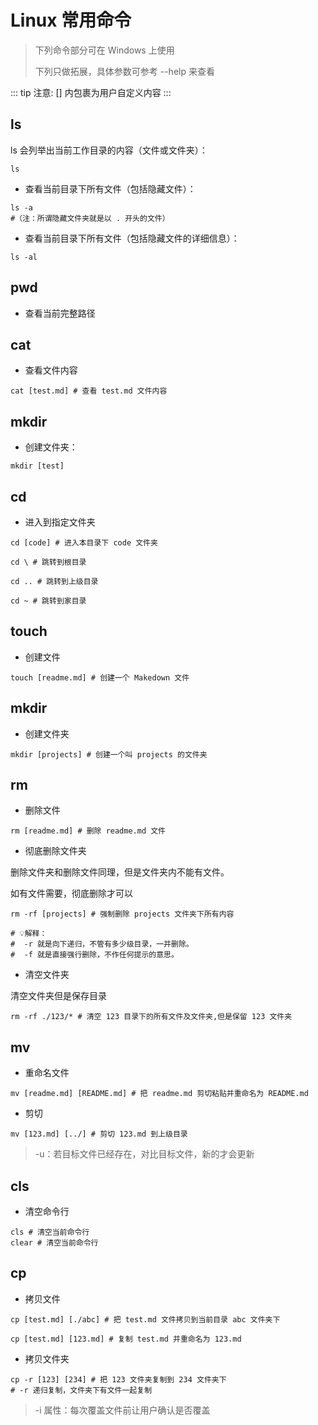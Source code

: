 # Linux 常用命令

> 下列命令部分可在 Windows 上使用
>
> 下列只做拓展，具体参数可参考 --help 来查看

::: tip 注意:
[] 内包裹为用户自定义内容
:::

## ls

ls 会列举出当前工作目录的内容（文件或文件夹）：

```shell
ls
```

- 查看当前目录下所有文件（包括隐藏文件）：

```shell
ls -a
#（注：所谓隐藏文件夹就是以 . 开头的文件）
```

- 查看当前目录下所有文件（包括隐藏文件的详细信息）：

```shell
ls -al
```

## pwd

- 查看当前完整路径

## cat

- 查看文件内容

```shell
cat [test.md] # 查看 test.md 文件内容
```

## mkdir

- 创建文件夹：

```shell
mkdir [test]
```

## cd

- 进入到指定文件夹

```shell
cd [code] # 进入本目录下 code 文件夹

cd \ # 跳转到根目录

cd .. # 跳转到上级目录

cd ~ # 跳转到家目录
```

## touch

- 创建文件

```shell
touch [readme.md] # 创建一个 Makedown 文件
```

## mkdir

- 创建文件夹

```shell
mkdir [projects] # 创建一个叫 projects 的文件夹
```

## rm

- 删除文件

```shell
rm [readme.md] # 删除 readme.md 文件
```

- 彻底删除文件夹

删除文件夹和删除文件同理，但是文件夹内不能有文件。

如有文件需要，彻底删除才可以

```shell
rm -rf [projects] # 强制删除 projects 文件夹下所有内容

# 💡解释：
#  -r 就是向下递归，不管有多少级目录，一并删除。
#  -f 就是直接强行删除，不作任何提示的意思。
```

- 清空文件夹

清空文件夹但是保存目录

```shell
rm -rf ./123/* # 清空 123 目录下的所有文件及文件夹,但是保留 123 文件夹
```

## mv

- 重命名文件

```shell
mv [readme.md] [README.md] # 把 readme.md 剪切粘贴并重命名为 README.md
```

- 剪切

```shell
mv [123.md] [../] # 剪切 123.md 到上级目录
```

> -u：若目标文件已经存在，对比目标文件，新的才会更新

## cls

- 清空命令行

```shell
cls # 清空当前命令行
clear # 清空当前命令行
```

## cp

- 拷贝文件

```shell
cp [test.md] [./abc] # 把 test.md 文件拷贝到当前目录 abc 文件夹下

cp [test.md] [123.md] # 复制 test.md 并重命名为 123.md
```

- 拷贝文件夹

```shell
cp -r [123] [234] # 把 123 文件夹复制到 234 文件夹下
# -r 递归复制，文件夹下有文件一起复制
```

> -i 属性：每次覆盖文件前让用户确认是否覆盖
